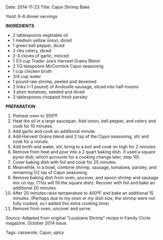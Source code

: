 Date: 2014-11-23
Title: Cajun Shrimp Bake

*Yield*: 6-8 dinner servings

__INGREDIENTS__

* 2 tablespoons vegetable oil
* 1 medium yellow onion, diced
* 1 green bell pepper, diced
* 2 ribs celery, diced
* 2-3 cloves of garlic, minced
* 1 1/3 cup Trader Joe’s Harvest Grains Blend
* 2 1/2 teaspoons McCormick Cajun seasoning
* 1 cup chicken broth
* 3/4 cup water
* 1 pound raw shrimp, peeled and deveined
* 2 links (~1 pound) of Andouille sausage, sliced into half-moons
* 3 plum tomatoes, seeded and diced
* 3 tablespoons chopped fresh parsley

__PREPARATION__

1. Preheat oven to 350ºF.
2. Heat the oil in a large saucepan. Add onion, bell pepper, and celery and cook for 10 minutes.
3. Add garlic and cook an additional minute.
4. Add Harvest Grains blend and 2 tsp of the Cajun seasoning, stir and cook for a minute.
5. Add broth and water, stir, bring to a boil and cook on high for 2 minutes.
6. Remove from heat and pour into a 2 quart baking dish. (I used a square pyrex dish, which accounts for a cooking change later, step 10).
7. Cover baking dish with foil and cook for 25 minutes.
8. Meanwhile, in a bowl, combine shrimp, sausage, tomatoes, parsley, and remaining 1/2 tsp of Cajun seasoning.
9. Remove baking dish from oven, uncover, and spoon shrimp and sausage mix on top. (This will fill the square dish). Recover with foil and bake an additional 20 minutes.
10. After 20 minutes raise temperature to 400ºF and bake an additional 15 minutes. (Perhaps due to my oven or my dish size, the shrimp were not fully cooked, so I added this extra cooking time)
11. Remove from oven, uncover and serve.

*Source*: Adapted from original “Louisiana Shrimp” recipe in Family Circle magazine, October 2014 issue.

Tags: casserole, Cajun, spicy
